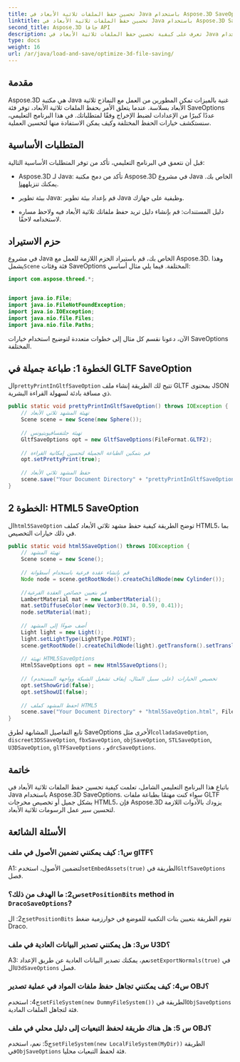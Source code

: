```yaml
---
title: تحسين حفظ الملفات ثلاثية الأبعاد في Java باستخدام Aspose.3D SaveOptions
linktitle: تحسين حفظ الملفات ثلاثية الأبعاد في Java باستخدام Aspose.3D SaveOptions
second_title: Aspose.3D جافا API
description: تعرف على كيفية تحسين حفظ الملفات ثلاثية الأبعاد في Java باستخدام Aspose.3D SaveOptions. تعزيز الأداء وتخصيص المخرجات دون عناء.
type: docs
weight: 16
url: /ar/java/load-and-save/optimize-3d-file-saving/
---
```

## مقدمة

Aspose.3D هي مكتبة Java غنية بالميزات تمكن المطورين من العمل مع النماذج ثلاثية الأبعاد بسلاسة. عندما يتعلق الأمر بحفظ الملفات ثلاثية الأبعاد، توفر فئة SaveOptions عددًا كبيرًا من الإعدادات لضبط الإخراج وفقًا لمتطلباتك. في هذا البرنامج التعليمي، سنستكشف خيارات الحفظ المختلفة وكيف يمكن الاستفادة منها لتحسين العملية.

## المتطلبات الأساسية

قبل أن نتعمق في البرنامج التعليمي، تأكد من توفر المتطلبات الأساسية التالية:

-  Aspose.3D لـ Java: تأكد من دمج مكتبة Aspose.3D في مشروع Java الخاص بك. يمكنك تنزيله[هنا](https://releases.aspose.com/3d/java/).

- بيئة تطوير Java: قم بإعداد بيئة تطوير Java وظيفية على جهازك.

- دليل المستندات: قم بإنشاء دليل تريد حفظ ملفاتك ثلاثية الأبعاد فيه ولاحظ مساره لاستخدامه لاحقًا.

## حزم الاستيراد

 في مشروع Java الخاص بك، قم باستيراد الحزم اللازمة للعمل مع Aspose.3D. وهذا يشمل`Scene` فئة وفئات SaveOptions المختلفة. فيما يلي مثال أساسي:

```java
import com.aspose.threed.*;


import java.io.File;
import java.io.FileNotFoundException;
import java.io.IOException;
import java.nio.file.Files;
import java.nio.file.Paths;
```

الآن، دعونا نقسم كل مثال إلى خطوات متعددة لتوضيح استخدام خيارات SaveOptions المختلفة.

## الخطوة 1: طباعة جميلة في GLTF SaveOption

 ال`prettyPrintInGltfSaveOption` تتيح لك الطريقة إنشاء ملف GLTF بمحتوى JSON ذي مسافة بادئة لسهولة القراءة البشرية.

```java
public static void prettyPrintInGltfSaveOption() throws IOException {
    // تهيئة المشهد ثلاثي الأبعاد
    Scene scene = new Scene(new Sphere());
    
    // تهيئة جلتفسافيوبتيونس
    GltfSaveOptions opt = new GltfSaveOptions(FileFormat.GLTF2);
    
    // قم بتمكين الطباعة الجميلة لتحسين إمكانية القراءة
    opt.setPrettyPrint(true);
    
    // حفظ المشهد ثلاثي الأبعاد
    scene.save("Your Document Directory" + "prettyPrintInGltfSaveOption.gltf", opt);
}
```

## الخطوة 2: HTML5 SaveOption

 ال`html5SaveOption` توضح الطريقة كيفية حفظ مشهد ثلاثي الأبعاد كملف HTML5، بما في ذلك خيارات التخصيص.

```java
public static void html5SaveOption() throws IOException {
    // تهيئة المشهد
    Scene scene = new Scene();
    
    // قم بإنشاء عقدة فرعية باستخدام أسطوانة
    Node node = scene.getRootNode().createChildNode(new Cylinder());
    
    //قم بتعيين خصائص العقدة الفرعية
    LambertMaterial mat = new LambertMaterial();
    mat.setDiffuseColor(new Vector3(0.34, 0.59, 0.41));
    node.setMaterial(mat);
    
    // أضف ضوءًا إلى المشهد
    Light light = new Light();
    light.setLightType(LightType.POINT);
    scene.getRootNode().createChildNode(light).getTransform().setTranslation(10, 0, 10);
    
    // تهيئة HTML5SaveOptions
    Html5SaveOptions opt = new Html5SaveOptions();
    
    // تخصيص الخيارات (على سبيل المثال، إيقاف تشغيل الشبكة وواجهة المستخدم)
    opt.setShowGrid(false);
    opt.setShowUI(false);
    
    // احفظ المشهد كملف HTML5
    scene.save("Your Document Directory" + "html5SaveOption.html", FileFormat.HTML5);
}
```

 تابع التفاصيل المشابهة لطرق SaveOptions الأخرى مثل`colladaSaveOption`, `discreet3DSSaveOption`, `fbxSaveOption`, `objSaveOption`, `STLSaveOption`, `U3DSaveOption`, `glTFSaveOptions` ، و`drcSaveOptions`.

## خاتمة

باتباع هذا البرنامج التعليمي الشامل، تعلمت كيفية تحسين حفظ الملفات ثلاثية الأبعاد في Java باستخدام Aspose.3D SaveOptions. سواء كنت مهتمًا بطباعة ملفات GLTF بشكل جميل أو تخصيص مخرجات HTML5، فإن Aspose.3D يزودك بالأدوات اللازمة لتحسين سير عمل الرسومات ثلاثية الأبعاد.

## الأسئلة الشائعة

### س1: كيف يمكنني تضمين الأصول في ملف glTF؟

 A1: لتضمين الأصول، استخدم`setEmbedAssets(true)` الطريقة في`GltfSaveOptions` فصل.

###  س2: ما الهدف من ذلك؟`setPositionBits` method in `DracoSaveOptions`?

 ج2: ال`setPositionBits` تقوم الطريقة بتعيين بتات التكمية للموضع في خوارزمية ضغط Draco.

### س3: هل يمكنني تصدير البيانات العادية في ملف U3D؟

 A3: نعم، يمكنك تصدير البيانات العادية عن طريق الإعداد`setExportNormals(true)` في ال`U3dSaveOptions` فصل.

### س4: كيف يمكنني تجاهل حفظ ملفات المواد في عملية تصدير OBJ؟

ج4: استخدم`setFileSystem(new DummyFileSystem())` الطريقة في`ObjSaveOptions` فئة لتجاهل الملفات المادية.

### س 5: هل هناك طريقة لحفظ التبعيات إلى دليل محلي في ملف OBJ؟

 ج5: نعم، استخدم`setFileSystem(new LocalFileSystem(MyDir))` الطريقة في`ObjSaveOptions` فئة لحفظ التبعيات محليا.